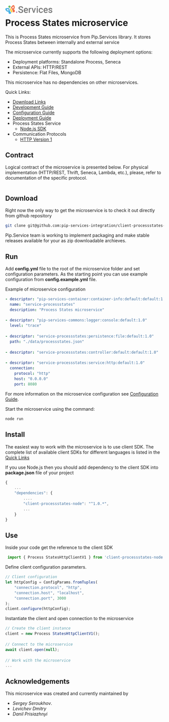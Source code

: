 # <img src="https://github.com/pip-services/pip-services/raw/master/design/Logo.png" alt="Pip.Services Logo" style="max-width:30%"> <br/> Process States microservice

This is Process States microservice from Pip.Services library. 
It stores Process States between internally and external service

The microservice currently supports the following deployment options:
* Deployment platforms: Standalone Process, Seneca
* External APIs: HTTP/REST
* Persistence: Flat Files, MongoDB

This microservice has no dependencies on other microservices.

<a name="links"></a> Quick Links:

* [Download Links](doc/Downloads.md)
* [Development Guide](doc/Development.md)
* [Configuration Guide](doc/Configuration.md)
* [Deployment Guide](doc/Deployment.md)
* Process States Service
  - [Node.js SDK](https://github.com/pip-services-integration2/service-processstates-node)
* Communication Protocols
  - [HTTP Version 1](doc/HttpProtocolV1.md)
 
## Contract

Logical contract of the microservice is presented below. For physical implementation (HTTP/REST, Thrift, Seneca, Lambda, etc.),
please, refer to documentation of the specific protocol.

```typescript

```

## Download

Right now the only way to get the microservice is to check it out directly from github repository
```bash
git clone git@github.com:pip-services-integration/client-processstates-node.git
```

Pip.Service team is working to implement packaging and make stable releases available for your 
as zip downloadable archieves.

## Run

Add **config.yml** file to the root of the microservice folder and set configuration parameters.
As the starting point you can use example configuration from **config.example.yml** file. 

Example of microservice configuration
```yaml
- descriptor: "pip-services-container:container-info:default:default:1.0"
  name: "service-processstates"
  description: "Process States microservice"

- descriptor: "pip-services-commons:logger:console:default:1.0"
  level: "trace"

- descriptor: "service-processstates:persistence:file:default:1.0"
  path: "./data/processstates.json"

- descriptor: "service-processstates:controller:default:default:1.0"

- descriptor: "service-processstates:service:http:default:1.0"
  connection:
    protocol: "http"
    host: "0.0.0.0"
    port: 8080
```
 
For more information on the microservice configuration see [Configuration Guide](Configuration.md).

Start the microservice using the command:
```bash
node run
```

## Install

The easiest way to work with the microservice is to use client SDK. 
The complete list of available client SDKs for different languages is listed in the [Quick Links](#links)

If you use Node.js then you should add dependency to the client SDK into **package.json** file of your project
```javascript
{
    ...
    "dependencies": {
        ....
        "client-processstates-node": "^1.0.*",
        ...
    }
}
```


## Use

Inside your code get the reference to the client SDK
```typescript
 import { Process StatesHttpClientV1 } from 'client-processstates-node';
```

Define client configuration parameters.

```typescript
// Client configuration
let httpConfig = ConfigParams.fromTuples(
    "connection.protocol", "http",
    "connection.host", "localhost",
    "connection.port", 3000
);
client.configure(httpConfig);
```

Instantiate the client and open connection to the microservice
```typescript
// Create the client instance
client = new Process StatesHttpClientV1();

// Connect to the microservice
await client.open(null);

// Work with the microservice
...
```


## Acknowledgements

This microservice was created and currently maintained by 
- *Sergey Seroukhov*.
- *Levichev Dmitry*
- *Danil Prisiazhnyi*
